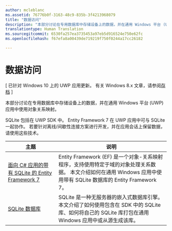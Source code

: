 ```yaml
---
author: mcleblanc
ms.assetid: 76776b0f-3163-48c9-835b-3f4213968079
title: "数据访问"
description: "本部分讨论在专用数据库中存储设备上的数据，并在通用 Windows 平台 (UWP) 应用中使用对象关系映射。"
translationtype: Human Translation
ms.sourcegitcommit: 6530fa257ea3735453a97eb5d916524e750e62fc
ms.openlocfilehash: f67efa8a00439de719219f750f0244a17cc26182

---
```

# 数据访问

\[ 已针对 Windows 10 上的 UWP 应用更新。 有关 Windows 8.x 文章，请参阅[存档](http://go.microsoft.com/fwlink/p/?linkid=619132) \]

本部分讨论在专用数据库中存储设备上的数据，并在通用 Windows 平台 (UWP) 应用中使用对象关系映射。

SQLite 包括在 UWP SDK 中。 Entity Framework 7 在 UWP 应用中可与 SQLite 一起协作。 若要针对离线/间歇性连接方案进行开发，并在应用会话上保留数据，请使用这些技术。

| 主题 | 说明|
|-------|------------|
| [面向 C# 应用的带有 SQLite 的 Entity Framework 7](entity-framework-7-with-sqlite-for-csharp-apps.md) | Entity Framework (EF) 是一个对象-关系映射程序，支持使用特定于域的对象处理关系数据。 本文介绍如何在通用 Windows 应用中使用带有 SQLite 数据库的 Entity Framework 7。 |
| [SQLite 数据库](sqlite-databases.md) | SQLite 是一种无服务器的嵌入式数据库引擎。 本文介绍了如何使用包含在 SDK 中的 SQLite 库、如何将自己的 SQLite 库打包在通用 Windows 应用中或从源生成该库。 |




<!--HONumber=Aug16_HO5-->


